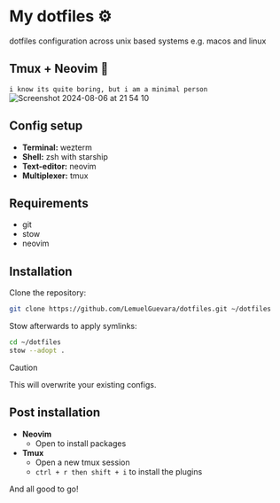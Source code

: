 # My dotfiles :gear:

dotfiles configuration across unix based systems e.g. macos and linux

## Tmux + Neovim :tea:
`i know its quite boring, but i am a minimal person`
![Screenshot 2024-08-06 at 21 54 10](https://github.com/user-attachments/assets/dd4bf4b2-d3d9-4aaf-9495-ccd25c1fc8b2)

## Config setup

- **Terminal:** wezterm
- **Shell:** zsh with starship
- **Text-editor:** neovim
- **Multiplexer:** tmux

## Requirements

- git
- stow
- neovim

## Installation

Clone the repository:

```bash
git clone https://github.com/LemuelGuevara/dotfiles.git ~/dotfiles
```

Stow afterwards to apply symlinks:

```bash
cd ~/dotfiles
stow --adopt .
```

> [!CAUTION]  
> This will overwrite your existing configs.

## Post installation

- **Neovim**
  - Open to install packages
- **Tmux**
  - Open a new tmux session
  - `ctrl + r then shift + i` to install the plugins

And all good to go!
